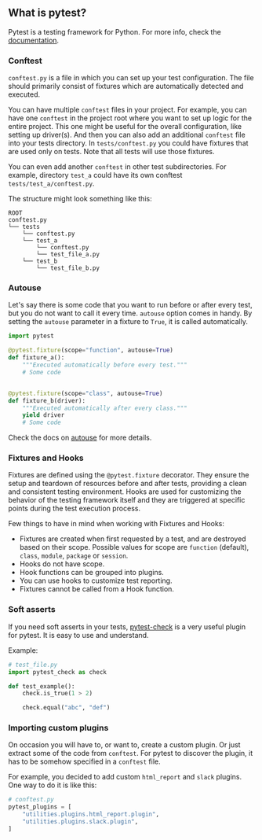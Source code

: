 ## What is pytest?

Pytest is a testing framework for Python. For more info, check the [documentation](https://pytest.org).


### Conftest

`conftest.py` is a file in which you can set up your test configuration. The file should primarily consist of fixtures which are automatically detected and executed.


You can have multiple `conftest` files in your project. For example, you can have one `conftest` in the project root where you want to set up logic for the entire project. This one might be useful for the overall configuration, like setting up driver(s). And then you can also add an additional `conftest` file into your tests directory. In `tests/conftest.py` you could have fixtures that are used only on tests. Note that all tests will use those fixtures.


You can even add another `conftest` in other test subdirectories. For example, directory `test_a` could have its own conftest `tests/test_a/conftest.py`.


The structure might look something like this:

```
ROOT
conftest.py
└── tests
    └── conftest.py
    └── test_a
        └── conftest.py
        └── test_file_a.py
    └── test_b
        └── test_file_b.py
```


### Autouse

Let's say there is some code that you want to run before or after every test, but you do not want to call it every time. `autouse` option comes in handy. By setting the `autouse` parameter in a fixture to `True`, it is called automatically.


```python
import pytest

@pytest.fixture(scope="function", autouse=True)
def fixture_a():
    """Executed automatically before every test."""
    # Some code


@pytest.fixture(scope="class", autouse=True)
def fixture_b(driver):
    """Executed automatically after every class."""
    yield driver
    # Some code
```

Check the docs on [autouse](https://docs.pytest.org/fixture.html#autouse-fixtures-fixtures-you-don-t-have-to-request) for more details.


### Fixtures and Hooks

Fixtures are defined using the `@pytest.fixture` decorator. They ensure the setup and teardown of resources before and after tests, providing a clean and consistent testing environment. 
Hooks are used for customizing the behavior of the testing framework itself and they are triggered at specific points during the test execution process. 

Few things to have in mind when working with Fixtures and Hooks:

- Fixtures are created when first requested by a test, and are destroyed based on their scope. Possible values for scope are `function` (default), `class`, `module`, `package` or `session`.
- Hooks do not have scope.
- Hook functions can be grouped into plugins. 
- You can use hooks to customize test reporting.
- Fixtures cannot be called from a Hook function.


### Soft asserts

If you need soft asserts in your tests, [pytest-check](https://pypi.org/project/pytest-check/) is a very useful plugin for pytest. It is easy to use and understand.

Example:

```python
# test_file.py
import pytest_check as check

def test_example():
    check.is_true(1 > 2)

    check.equal("abc", "def")
```


### Importing custom plugins

On occasion you will have to, or want to, create a custom plugin. Or just extract some of the code from `conftest`. For pytest to discover the plugin, it has to be somehow specified in a `conftest` file.

For example, you decided to add custom `html_report` and `slack` plugins. One way to do it is like this:

```python
# conftest.py
pytest_plugins = [
    "utilities.plugins.html_report.plugin",
    "utilities.plugins.slack.plugin",
]
```
